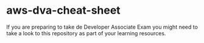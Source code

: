 # aws-dva-cheat-sheet
If you are preparing to take de Developer Associate Exam you might need to take a look to this repository as part of your learning resources.
